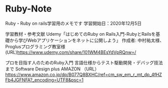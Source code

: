 # Ruby-Note
Ruby・Ruby on rails学習用のメモです
学習開始日：2020年12月5日

学習教材・参考文献
Udemy「はじめてのRuby on Rails入門-RubyとRailsを基礎から学びWebアプリケーションをネットに公開しよう」
作成者: 中村祐太様、Proglusプログラミング教室様
(URL)https://www.udemy.com/share/101WM4BEsYdVpRQnw=/

プロを目指す人のためのRuby入門 言語仕様からテスト駆動開発・デバッグ技法まで
Software Design plus
AMAZON
（URL）https://www.amazon.co.jp/dp/B077Q8BXHC/ref=cm_sw_em_r_mt_dp_4fHZFb4JGFNFA?_encoding=UTF8&psc=1
